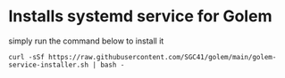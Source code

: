 # Installs systemd service for Golem
simply run the command below to install it

`curl -sSf https://raw.githubusercontent.com/SGC41/golem/main/golem-service-installer.sh | bash -`

